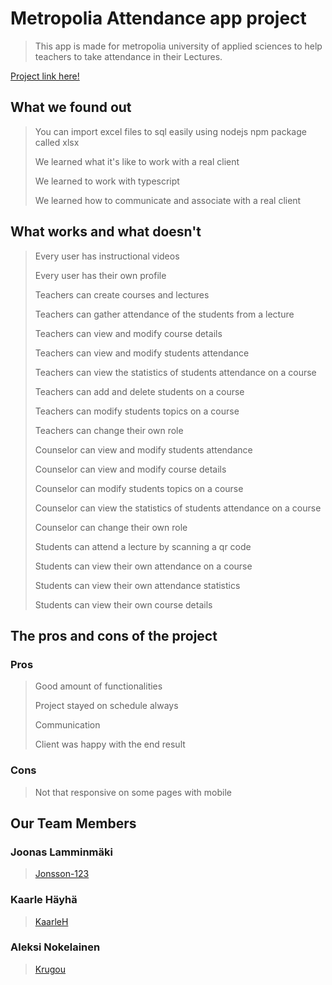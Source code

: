 # Metropolia Attendance app project

>This app is made for metropolia university of applied sciences to help teachers to take attendance in their Lectures.

[Project link here!](https://JakSec.northeurope.cloudapp.azure.com/)

## What we found out
<!-- Write about what you found out here -->

>You can import excel files to sql easily using nodejs npm package called xlsx
>
>We learned what it's like to work with a real client
>
>We learned to work with typescript
>
>We learned how to communicate and associate with a real client

## What works and what doesn't
<!-- Write about what works and what doesn't here -->

>Every user has instructional videos
>
>Every user has their own profile
>
>
>Teachers can create courses and lectures
>
>Teachers can gather attendance of the students from a lecture
>
>Teachers can view and modify course details
>
>Teachers can view and modify students attendance
>
>Teachers can view the statistics of students attendance on a course
>
>Teachers can add and delete students on a course
>
>Teachers can modify students topics on a course
>
>Teachers can change their own role
>
>
>Counselor can view and modify students attendance
>
>Counselor can view and modify course details
>
>Counselor can modify students topics on a course
>
>Counselor can view the statistics of students attendance on a course
>
>Counselor can change their own role
>
>
>Students can attend a lecture by scanning a qr code
>
>Students can view their own attendance on a course
>
>Students can view their own attendance statistics
>
>Students can view their own course details

## The pros and cons of the project
<!-- Write about the pros and cons here -->

### Pros

>Good amount of functionalities
>
>Project stayed on schedule always
>
>Communication
>
>Client was happy with the end result

### Cons

>Not that responsive on some pages with mobile

## Our Team Members

### Joonas Lamminmäki

>[Jonsson-123](https://github.com/Jonsson-123)

### Kaarle Häyhä

>[KaarleH](https://github.com/KaarleH)

### Aleksi Nokelainen

>[Krugou](https://github.com/Krugou)
